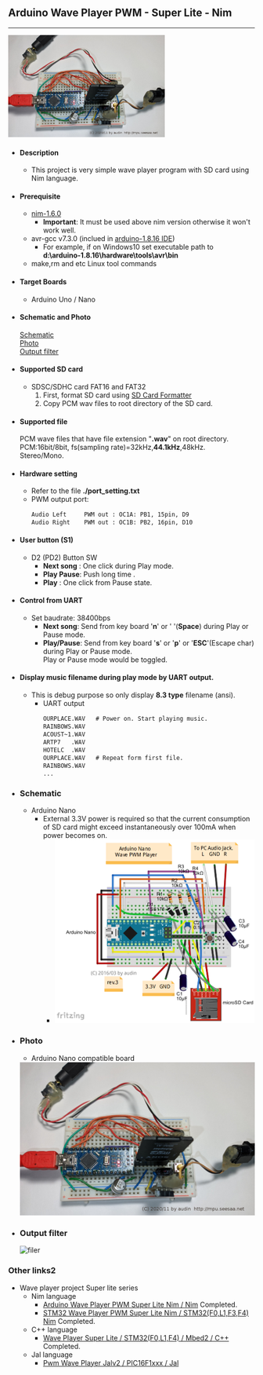## Arduino Wave Player PWM - Super Lite -  Nim
---

<img src="https://github.com/dinau/arduino-wave-player-pwm-super-lite-nim/blob/main/doc/arduino-nano-wave-pwm-player-real-1280-2020-11.jpg?raw=true" width=320>

* #### Description
    * This project is very simple wave player program with SD card using Nim language.  

* #### Prerequisite
    * [nim-1.6.0](https://nim-lang.org/install.html)  
        * **Important**:  It must be used above nim version otherwise it won't work well.
    * avr-gcc v7.3.0 (inclued in [arduino-1.8.16 IDE](https://www.arduino.cc/en/software))  
        * For example, if on Windows10 set executable path to  
             **d:\arduino-1.8.16\hardware\tools\avr\bin**  
    * make,rm and etc Linux tool commands
* #### Target Boards
    * Arduino Uno / Nano
* #### Schematic and Photo
    [Schematic](#schematic)  
    [Photo](#photo)   
    [Output filter](#output-filter)
* #### Supported SD card
    * SDSC/SDHC card  FAT16 and FAT32  
        1. First, format SD card using [SD Card Formatter](https://www.sdcard.org/downloads/formatter_4/index.html)
        1.  Copy PCM wav files to root directory of the SD card.

* #### Supported file
    PCM wave files that have file extension "**.wav**" on root directory.  
    PCM:16bit/8bit, fs(sampling rate)=32kHz,**44.1kHz**,48kHz.  
    Stereo/Mono.    
    
* #### Hardware setting    
    * Refer to the file **./port_setting.txt**     
    * PWM output port:    
        ```
        Audio Left     PWM out : OC1A: PB1, 15pin, D9
        Audio Right    PWM out : OC1B: PB2, 16pin, D10
        ```
    
* #### User button (S1) 
    * D2 (PD2)   Button SW
        * **Next song** : One click during Play mode.    
        * **Play Pause**: Push long time .     
        * **Play**      : One click from Pause state.    
* #### Control from UART 
    * Set baudrate: 38400bps
        * **Next song**:
            Send from key board '**n**' or ' '(**Space**) during Play or Pause mode.    
        * **Play/Pause**:
            Send from key board '**s**' or '**p**' or '**ESC**'(Escape char) during Play or Pause mode.     
            Play or Pause mode would be toggled. 
* #### Display music filename during play mode by UART output.
    * This is debug purpose so only display **8.3 type** filename (ansi).
        - UART output
            ```
            OURPLACE.WAV   # Power on. Start playing music.
            RAINBOWS.WAV
            ACOUST~1.WAV
            ARTP7   .WAV
            HOTELC  .WAV
            OURPLACE.WAV   # Repeat form first file. 
            RAINBOWS.WAV
            ...
            ```
* ### Schematic  
    * Arduino Nano    
        * External 3.3V power is required so that the current consumption of SD card might exceed instantaneously over 100mA when power becomes on. 
            * <img src="https://github.com/dinau/arduino-wave-player-pwm-super-lite-nim/blob/main/doc/arduino-nano-wave-pwm-player.png?raw=true" width=640>

* ### Photo
    * Arduino Nano compatible board
    <img src="https://github.com/dinau/arduino-wave-player-pwm-super-lite-nim/blob/main/doc/arduino-nano-wave-pwm-player-real-1280-2020-11.jpg?raw=true" width=640>

* ### Output filter
    ![filer](http://mpu.up.seesaa.net/image/pwm-filter-output.png)


### Other links2
* Wave player project Super lite series
    * Nim language
        * [Arduino Wave Player PWM Super Lite Nim / Nim](https://github.com/dinau/arduino-wave-player-pwm-super-lite-nim) Completed.
        * [STM32 Wave Player PWM Super Lite Nim / STM32(F0,L1,F3,F4)  Nim](https://github.com/dinau/stm32-wave-player-pwm-super-lite-nim) Completed. 
    * C++ language
        * [Wave Player Super Lite / STM32(F0,L1,F4) / Mbed2 / C++](https://os.mbed.com/users/mimi3/code/wave_player_super_lite) Completed.
    * Jal language
        * [Pwm Wave Player Jalv2 / PIC16F1xxx / Jal](https://github.com/dinau/16f-wave-player-pwm-super-lite-jalv2)
